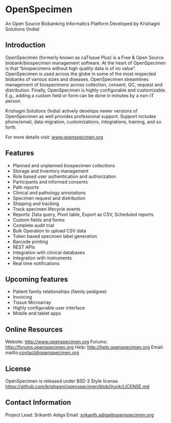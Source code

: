 OpenSpecimen
============

An Open Source Biobanking Informatics Platform 
Developed by Krishagni Solutions (India)


Introduction
------------
OpenSpecimen (formerly known as caTissue Plus) is a Free & Open Source biobank/biospecimen management software. At the heart of OpenSpecimen is that “biospecimens without high quality data is of no value”. OpenSpecimen is used across the globe in some of the most respected biobanks of various sizes and diseases. OpenSpecimen streamlines management of biospecimens across collection, consent, QC, request and distribution. Finally, OpenSpecimen is highly configurable and customizable. E.g., adding a custom field or form can be done in minutes by a non-IT person. 

Krishagni Solutions (India) actively develops newer versions of OpenSpecimen as well provides professional support. Support includes phone/email, data migration, customizations, integrations, training, and so forth. 

For more details visit: www.openspecimen.org

Features
---------
 * Planned and unplanned biospecimen collections
 * Storage and Inventory management
 * Role based user authentication and authorization
 * Participants and informed consents
 * Path reports
 * Clinical and pathology annotations
 * Specimen request and distribution 
 * Shipping and tracking
 * Track specimen lifecycle events
 * Reports: Data query, Pivot table, Export as CSV, Scheduled reports
 * Custom fields and forms
 * Complete audit trial
 * Bulk Operation to upload CSV data
 * Token based specimen label generation
 * Barcode printing
 * REST APIs
 * Integration with clinical databases
 * Integration with instruments
 * Real time notifications
 
 Upcoming features
 ------------------
 * Patient family relationships (family pedigree)
 * Invoicing
 * Tissue Microarray
 * Highly configurable user interface
 * Mobile and tablet apps
 
Online Resources
----------------
Website: http://www.openspecimen.org
Forums: http://forums.openspecimen.org
Help: http://help.openspecimen.org
Email: mailto:contact@openspecimen.org

License
--------
OpenSpecimen is released under BSD 3 Style license. 
https://github.com/krishagni/openspecimen/blob/trunk/LICENSE.md

Contact Information
-------------------
Project Lead: Srikanth Adiga
Email: srikanth.adiga@openspecimen.org
